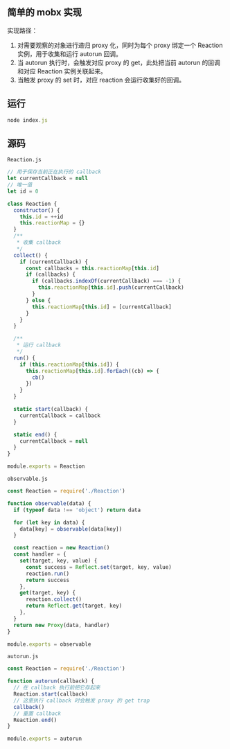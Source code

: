 ## 简单的 mobx 实现

实现路径：

1. 对需要观察的对象进行递归 proxy 化，同时为每个 proxy 绑定一个 Reaction 实例，用于收集和运行 autorun 回调。
2. 当 autorun 执行时，会触发对应 proxy 的 get，此处把当前 autorun 的回调和对应 Reaction 实例关联起来。
3. 当触发 proxy 的 set 时，对应 reaction 会运行收集好的回调。

## 运行

```js
node index.js
```

## 源码

`Reaction.js`

```js
// 用于保存当前正在执行的 callback
let currentCallback = null
// 唯一值
let id = 0

class Reaction {
  constructor() {
    this.id = ++id
    this.reactionMap = {}
  }
  /**
   * 收集 callback
   */
  collect() {
    if (currentCallback) {
      const callbacks = this.reactionMap[this.id]
      if (callbacks) {
        if (callbacks.indexOf(currentCallback) === -1) {
          this.reactionMap[this.id].push(currentCallback)
        }
      } else {
        this.reactionMap[this.id] = [currentCallback]
      }
    }
  }

  /**
   * 运行 callback
   */
  run() {
    if (this.reactionMap[this.id]) {
      this.reactionMap[this.id].forEach((cb) => {
        cb()
      })
    }
  }

  static start(callback) {
    currentCallback = callback
  }

  static end() {
    currentCallback = null
  }
}

module.exports = Reaction
```

`observable.js`

```js
const Reaction = require('./Reaction')

function observable(data) {
  if (typeof data !== 'object') return data

  for (let key in data) {
    data[key] = observable(data[key])
  }

  const reaction = new Reaction()
  const handler = {
    set(target, key, value) {
      const success = Reflect.set(target, key, value)
      reaction.run()
      return success
    },
    get(target, key) {
      reaction.collect()
      return Reflect.get(target, key)
    },
  }
  return new Proxy(data, handler)
}

module.exports = observable
```

`autorun.js`

```js
const Reaction = require('./Reaction')

function autorun(callback) {
  // 在 callback 执行前把它存起来
  Reaction.start(callback)
  // 这里执行 callback 时会触发 proxy 的 get trap
  callback()
  // 重置 callback
  Reaction.end()
}

module.exports = autorun
```
